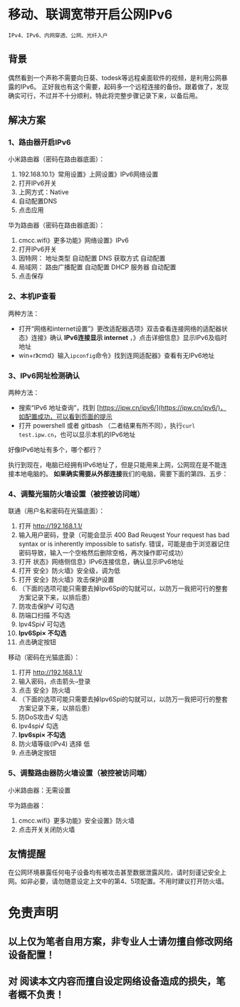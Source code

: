 # 移动、联调宽带开启公网IPv6

    IPv4、IPv6、内网穿透、公网、光纤入户

## 背景

偶然看到一个声称不需要向日葵、todesk等远程桌面软件的视频，是利用公网暴露的IPv6。
正好我也有这个需要，起码多一个远程连接的备份。跟着做了，发现确实可行，不过并不十分顺利，特此将完整步骤记录下来，以备后用。

## 解决方案

### 1、路由器开启IPv6

小米路由器（密码在路由器底面）：

1. 192.168.10.1》常用设置》上网设置》IPv6网络设置
2. 打开IPv6开关
3. 上网方式：Native
4. 自动配置DNS
5. 点击应用

华为路由器（密码在路由器底面）：

1. cmcc.wifi》更多功能》网络设置》IPv6
2. 打开IPv6开关
3. 因特网： 地址类型 自动配置
   DNS 获取方式 自动配置
4. 局域网： 路由广播配置 自动配置
   DHCP 服务器 自动配置
5. 点击保存

### 2、本机IP查看

两种方法：

* 打开“网络和internet设置”》更改适配器选项》双击查看连接网络的适配器状态》连接》确认 **IPv6连接显示 internet**
  ，》点击详细信息》显示IPv6及临时地址
* win+r》cmd》输入`ipconfig`命令》找到连网适配器》查看有无IPv6地址

### 3、IPv6网址检测确认

两种方法：

* 搜索“IPv6 地址查询”，找到 [https://ipw.cn/ipv6/](https://ipw.cn/ipv6/)，如配置成功，可以看到页面的提示
* 打开 powershell 或者 gitbash （二者结果有所不同），执行`curl test.ipw.cn`，也可以显示本机的IPv6地址

好像IPv6地址有多个，哪个都行？

执行到现在，电脑已经拥有IPv6地址了，但是只能用来上网，公网现在是不能连接本地电脑的。
**如果确实需要从外部连接**我们的电脑，需要下面的第四、五步：

### 4、调整光猫防火墙设置（被控被访问端）

联通（用户名和密码在光猫底面）：

1. 打开 http://192.168.1.1/
2. 输入用户密码，登录（可能会显示 400 Bad Reuqest Your request has bad syntax or is inherently impossible to satisfy.
   错误，可能是由于浏览器记住密码导致，输入一个空格然后删除空格，再次操作即可成功）
3. 打开 状态》网络侧信息》IPv6连接信息，确认显示IPv6地址
4. 打开 安全》防火墙》安全级，调为低
5. 打开 安全》防火墙》攻击保护设置
6. （下面的选项可能只需要去掉Ipv6Spi的勾就可以，以防万一我把可行的整套方案记录下来，以排后患）
7. 防攻击保护√ 可勾选
8. 防端口扫描 不勾选
9. Ipv4Spi√ 可勾选
10. **Ipv6Spi× 不勾选**
11. 点击确定按钮

移动（密码在光猫底面）：

1. 打开 http://192.168.1.1/
2. 输入密码，点击箭头`→`登录
3. 点击 安全》防火墙
4. （下面的选项可能只需要去掉Ipv6Spi的勾就可以，以防万一我把可行的整套方案记录下来，以排后患）
5. 防DoS攻击√ 勾选
6. Ipv4spi√ 勾选
7. **Ipv6spi× 不勾选**
8. 防火墙等级(IPv4) 选择 低
9. 点击确定按钮

### 5、调整路由器防火墙设置（被控被访问端）

小米路由器：无需设置

华为路由器：

1. cmcc.wifi》更多功能》安全设置》防火墙
2. 点击开关关闭防火墙

## 友情提醒

在公网环境暴露任何电子设备均有被攻击甚至数据泄露风险，请时刻谨记安全上网。如非必要，请勿随意设定上文中的第4、5项配置。不用时建议打开防火墙。

# 免责声明

## 以上仅为笔者自用方案，非专业人士请勿擅自修改网络设备配置！

## 对 阅读本文内容而擅自设定网络设备造成的损失，笔者概不负责！
